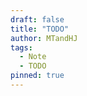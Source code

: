 ```yaml
---
draft: false
title: "TODO"
author: MTandHJ
tags:
  - Note
  - TODO
pinned: true
---
```


<!-- 使用更高效的CSS加载方式 -->
<link rel="stylesheet" href="/css/todo.css">

<div id="timeline">
  <!-- 时间线将由 JavaScript 自动生成 -->
</div>

<script>
// 时间线数据
window.timelineData = [

  {
    "date": "2026-06-01",
    "title": "博士毕业",
    "description": "完成博士学位论文答辩，获得博士学位",
    "paperUrl": "",
    "imageUrl": "",
    "importance": "seminal",
    "status": "pending"
  },

  {
    "date": "2026-02-01",
    "title": "毕业论文",
    "description": "完成博士毕业论文的撰写和修改",
    "paperUrl": "",
    "imageUrl": "",
    "importance": "novel",
    "status": "pending"
  },

  {
    "date": "2025-12-12",
    "title": "敲定工作",
    "description": "确定毕业后的工作去向",
    "paperUrl": "",
    "imageUrl": "",
    "importance": "novel",
    "status": "pending"
  },

  {
    "date": "2025-10-16",
    "title": "SDQ 适配 LlamaModel",
    "description": "",
    "paperUrl": "",
    "imageUrl": "",
    "importance": "emmm",
    "status": "pending"
  },

  {
    "date": "2025-10-15",
    "title": "MPT scaling law 的初步探索",
    "description": "",
    "paperUrl": "",
    "imageUrl": "",
    "importance": "emmm",
    "status": "pending"
  },

  {
    "date": "2025-10-08",
    "title": "构思 MPT 的写作思路",
    "description": "",
    "paperUrl": "",
    "imageUrl": "",
    "importance": "emmm",
    "status": "pending"
  },

  {
    "date": "2025-10-02",
    "title": "check 论文 response",
    "description": "",
    "paperUrl": "",
    "imageUrl": "",
    "importance": "emmm",
    "status": "completed"
  },

  {
    "date": "2025-10-02",
    "title": "安排国庆回家事宜",
    "description": "购买车票，安排国庆假期回家计划",
    "paperUrl": "",
    "imageUrl": "",
    "importance": "emmm",
    "status": "completed"
  },

];
</script>

<script src="/js/todo.js"></script>